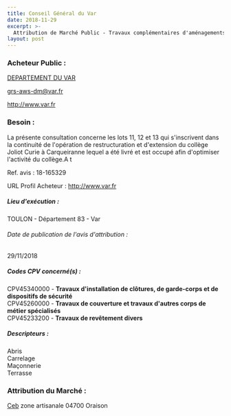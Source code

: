 ```yaml
---
title: Conseil Général du Var
date: 2018-11-29
excerpt: >-
  Attribution de Marché Public - Travaux complémentaires d'aménagements aux travaux de restructuration et extensiondu collège Joliot Curie à Carqueiranne
layout: post
---
```


### Acheteur Public : 
<a href="/acheteur-137/siren-228300018"> DEPARTEMENT DU VAR</a><br/>



grs-aws-dm@var.fr


http://www.var.fr
### Besoin :

La présente consultation concerne les lots 11, 12 et 13 qui s'inscrivent dans la continuité de l'opération de restructuration et d'extension du collège Joliot Curie à Carqueiranne lequel a été livré et est occupé afin d'optimiser l'activité du collège.A t

Ref. avis : 18-165329

URL Profil Acheteur : http://www.var.fr

##### Lieu d'exécution :

TOULON - Département 83 - Var

###### Date de publication de l'avis d'attribution : 
29/11/2018

##### Codes CPV concerné(s) :
CPV45340000 - **Travaux d'installation de clôtures, de garde-corps et de dispositifs de sécurité** <br/>
CPV45260000 - **Travaux de couverture et travaux d'autres corps de métier spécialisés** <br/>
CPV45233200 - **Travaux de revêtement divers** <br/>

##### Descripteurs :
Abris <br/>
Carrelage <br/>
Maçonnerie <br/>
Terrasse <br/>

### Attribution du Marché :
<a href="/entreprise-578/siren-812572147"> Ceb</a>    zone artisanale 04700 Oraison <br/>
